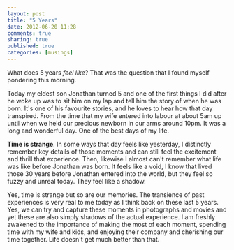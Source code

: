 ```yaml
---
layout: post
title: "5 Years"
date: 2012-06-20 11:28
comments: true
sharing: true
published: true
categories: [musings]
---
```


What does 5 years *feel like*? That was the question that I found myself pondering this morning.

Today my eldest son Jonathan turned 5 and one of the first things I did after he woke up was to sit him on my lap and tell him the story of when he was born. It's one of his favourite stories, and he loves to hear how that day transpired. From the time that my wife entered into labour at about 5am up until when we held our precious newborn in our arms around 10pm. It was a long and wonderful day. One of the best days of my life.

**Time is strange**. In some ways that day feels like yesterday, I distinctly remember key details of those moments and can still feel the excitement and thrill that experience. Then, likewise I almost can't remember what life was like before Jonathan was born. It feels like a void, I know that lived those 30 years before Jonathan entered into the world, but they feel so fuzzy and unreal today. They feel like a shadow.

Yes, time is strange but so are our memories. The transience of past experiences is very real to me today as I think back on these last 5 years. Yes, we can try and capture these moments in photographs and movies and yet these are also simply shadows of the actual experience. I am freshly awakened to the importance of making the most of each moment, spending time with my wife and kids, and enjoying their company and cherishing our time together. Life doesn't get much better than that.